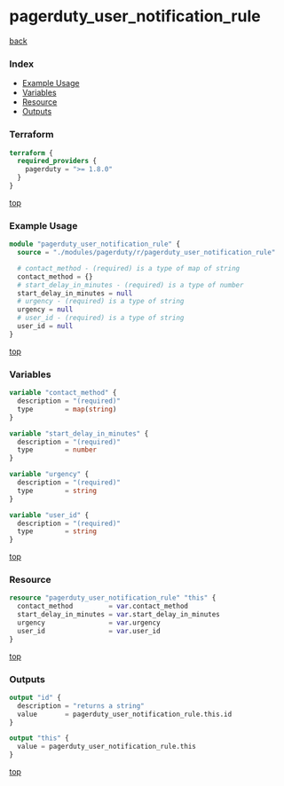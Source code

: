 # pagerduty_user_notification_rule

[back](../pagerduty.md)

### Index

- [Example Usage](#example-usage)
- [Variables](#variables)
- [Resource](#resource)
- [Outputs](#outputs)

### Terraform

```terraform
terraform {
  required_providers {
    pagerduty = ">= 1.8.0"
  }
}
```

[top](#index)

### Example Usage

```terraform
module "pagerduty_user_notification_rule" {
  source = "./modules/pagerduty/r/pagerduty_user_notification_rule"

  # contact_method - (required) is a type of map of string
  contact_method = {}
  # start_delay_in_minutes - (required) is a type of number
  start_delay_in_minutes = null
  # urgency - (required) is a type of string
  urgency = null
  # user_id - (required) is a type of string
  user_id = null
}
```

[top](#index)

### Variables

```terraform
variable "contact_method" {
  description = "(required)"
  type        = map(string)
}

variable "start_delay_in_minutes" {
  description = "(required)"
  type        = number
}

variable "urgency" {
  description = "(required)"
  type        = string
}

variable "user_id" {
  description = "(required)"
  type        = string
}
```

[top](#index)

### Resource

```terraform
resource "pagerduty_user_notification_rule" "this" {
  contact_method         = var.contact_method
  start_delay_in_minutes = var.start_delay_in_minutes
  urgency                = var.urgency
  user_id                = var.user_id
}
```

[top](#index)

### Outputs

```terraform
output "id" {
  description = "returns a string"
  value       = pagerduty_user_notification_rule.this.id
}

output "this" {
  value = pagerduty_user_notification_rule.this
}
```

[top](#index)